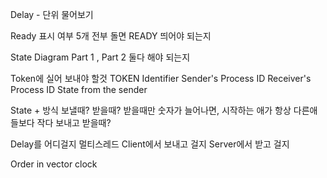 
Delay - 단위 물어보기

Ready 표시 여부
	5개 전부 돌면 READY 띄어야 되는지
	
State Diagram Part 1 , Part 2 둘다 해야 되는지

Token에 실어 보내야 할것
	TOKEN Identifier
	Sender's Process ID
	Receiver's Process ID
	State from the sender
	
State + 방식
	보낼때?
	 받을때?
		 받을때만 숫자가 늘어나면, 시작하는 애가 항상 다른애들보다 작다
	 보내고 받을때?

Delay를 어디걸지
	멀티스레드
		Client에서 보내고 걸지
		Server에서 받고 걸지

Order in vector clock